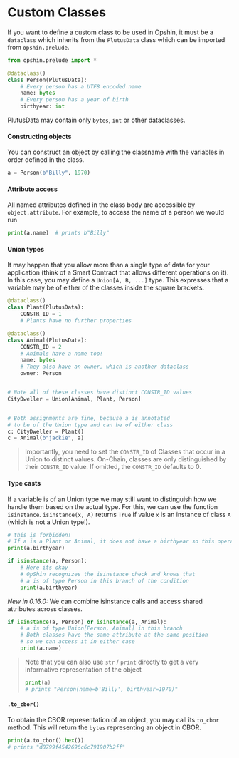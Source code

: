 # Custom Classes

If you want to define a custom class to be used in Opshin, it must be a `dataclass` which inherits from the `PlutusData` class which can be imported from `opshin.prelude`.

```python
from opshin.prelude import *

@dataclass()
class Person(PlutusData):
    # Every person has a UTF8 encoded name
    name: bytes
    # Every person has a year of birth
    birthyear: int
```

PlutusData may contain only `bytes`, `int` or other dataclasses.

#### Constructing objects

You can construct an object by calling the classname with the variables in order defined in the class.

```python
a = Person(b"Billy", 1970)
```

#### Attribute access

All named attributes defined in the class body are accessible
by `object.attribute`. For example, to access the name of a person we would run

```python
print(a.name)  # prints b"Billy"
```

#### Union types

It may happen that you allow more than a single type of data for your application (think of a Smart Contract that allows different operations on it).
In this case, you may define a `Union[A, B, ...]` type.
This expresses that a variable may be of either of the classes inside the square brackets.

```python
@dataclass()
class Plant(PlutusData):
    CONSTR_ID = 1
    # Plants have no further properties

@dataclass()
class Animal(PlutusData):
    CONSTR_ID = 2
    # Animals have a name too!
    name: bytes
    # They also have an owner, which is another dataclass
    owner: Person


# Note all of these classes have distinct CONSTR_ID values
CityDweller = Union[Animal, Plant, Person]


# Both assignments are fine, because a is annotated
# to be of the Union type and can be of either class
c: CityDweller = Plant()
c = Animal(b"jackie", a)
```


> Importantly, you need to set the `CONSTR_ID` of Classes that occur in a Union to distinct values.
> On-Chain, classes are only distinguished by their `CONSTR_ID` value.
> If omitted, the `CONSTR_ID` defaults to 0.

#### Type casts

If a variable is of an Union type we may still want to distinguish how we handle them
based on the actual type.
For this, we can use the function `isinstance`.
`isinstance(x, A)` returns `True` if value `x` is an instance of class `A` (which is not a Union type!).

```python
# this is forbidden!
# If a is a Plant or Animal, it does not have a birthyear so this operation will fail.
print(a.birthyear)

if isinstance(a, Person):
    # Here its okay
    # OpShin recognizes the isinstance check and knows that
    # a is of type Person in this branch of the condition
    print(a.birthyear)
```

*New in 0.16.0:* We can combine isinstance calls and access shared attributes across classes.

```python
if isinstance(a, Person) or isinstance(a, Animal):
    # a is of type Union[Person, Animal] in this branch
    # Both classes have the same attribute at the same position
    # so we can access it in either case
    print(a.name)
```

> Note that you can also use `str` / `print` directly to get a very informative representation of the object
> ```python
> print(a)
> # prints "Person(name=b'Billy', birthyear=1970)"
> ```

#### `.to_cbor()`

To obtain the CBOR representation of an object, you may call its `to_cbor` method.
This will return the `bytes` representing an object in CBOR.

```python
print(a.to_cbor().hex())
# prints "d8799f4542696c6c791907b2ff"
```